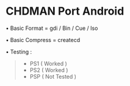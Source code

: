 # CHDMAN Port Android

• Basic Format = gdi / Bin / Cue / Iso

• Basic Compress = createcd

• Testing : 
>* PS1 ( Worked )
>* PS2 ( Worked )
>* PSP ( Not Tested )
